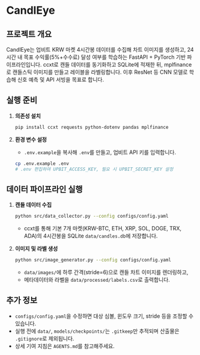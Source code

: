 # CandlEye

## 프로젝트 개요

CandlEye는 업비트 KRW 마켓 4시간봉 데이터를 수집해 차트 이미지를 생성하고, 24시간 내 목표 수익률(5%+수수료) 달성 여부를 학습하는 FastAPI + PyTorch 기반 파이프라인입니다. ccxt로 캔들 데이터를 동기화하고 SQLite에 적재한 뒤, mplfinance로 캔들스틱 이미지를 만들고 레이블을 라벨링합니다. 이후 ResNet 등 CNN 모델로 학습해 신호 예측 및 API 서빙을 목표로 합니다.

## 실행 준비

1. **의존성 설치**
   ```bash
   pip install ccxt requests python-dotenv pandas mplfinance
   ```

2. **환경 변수 설정**
   - `.env.example`을 복사해 `.env`를 만들고, 업비트 API 키를 입력합니다.
   ```bash
   cp .env.example .env
   # .env 편집하여 UPBIT_ACCESS_KEY, 필요 시 UPBIT_SECRET_KEY 설정
   ```

## 데이터 파이프라인 실행

1. **캔들 데이터 수집**
   ```bash
   python src/data_collector.py --config configs/config.yaml
   ```
   - ccxt를 통해 기본 7개 마켓(KRW-BTC, ETH, XRP, SOL, DOGE, TRX, ADA)의 4시간봉을 SQLite `data/candles.db`에 저장합니다.

2. **이미지 및 라벨 생성**
   ```bash
   python src/image_generator.py --config configs/config.yaml
   ```
   - `data/images/`에 하루 간격(stride=6)으로 캔들 차트 이미지를 렌더링하고,
   - 메타데이터와 라벨을 `data/processed/labels.csv`로 출력합니다.

## 추가 정보

- `configs/config.yaml`을 수정하면 대상 심볼, 윈도우 크기, stride 등을 조정할 수 있습니다.
- 실행 전에 `data/`, `models/checkpoints/`는 `.gitkeep`만 추적되며 산출물은 `.gitignore`로 제외됩니다.
- 상세 기여 지침은 `AGENTS.md`를 참고해주세요.
